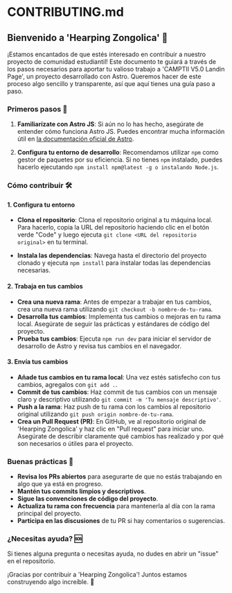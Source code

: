 # CONTRIBUTING.md

## Bienvenido a 'Hearping Zongolica' 🌌

¡Estamos encantados de que estés interesado en contribuir a nuestro proyecto de comunidad estudiantil! Este documento te guiará a través de los pasos necesarios para aportar tu valioso trabajo a 'CAMPTII V5.0 Landin Page', un proyecto desarrollado con Astro. Queremos hacer de este proceso algo sencillo y transparente, así que aquí tienes una guía paso a paso.

### Primeros pasos 🚀

1. **Familiarízate con Astro JS**: Si aún no lo has hecho, asegúrate de entender cómo funciona Astro JS. Puedes encontrar mucha información útil en [la documentación oficial de Astro](https://docs.astro.build).

2. **Configura tu entorno de desarrollo**: Recomendamos utilizar `npm` como gestor de paquetes por su eficiencia. Si no tienes `npm` instalado, puedes hacerlo ejecutando `npm install npm@latest -g o instalando Node.js`.

### Cómo contribuir 🛠

#### 1. Configura tu entorno

- **Clona el repositorio**: Clona el repositorio original a tu máquina local. Para hacerlo, copia la URL del repositorio haciendo clic en el botón verde "Code" y luego ejecuta `git clone <URL del repositorio original>` en tu terminal.

- **Instala las dependencias**: Navega hasta el directorio del proyecto clonado y ejecuta `npm install` para instalar todas las dependencias necesarias.

#### 2. Trabaja en tus cambios

- **Crea una nueva rama**: Antes de empezar a trabajar en tus cambios, crea una nueva rama utilizando `git checkout -b nombre-de-tu-rama`.
- **Desarrolla tus cambios**: Implementa tus cambios o mejoras en tu rama local. Asegúrate de seguir las prácticas y estándares de código del proyecto.
- **Prueba tus cambios**: Ejecuta `npm run dev` para iniciar el servidor de desarrollo de Astro y revisa tus cambios en el navegador.

#### 3. Envía tus cambios

- **Añade tus cambios en tu rama local**: Una vez estés satisfecho con tus cambios, agregalos con `git add .`.
- **Commit de tus cambios**: Haz commit de tus cambios con un mensaje claro y descriptivo utilizando `git commit -m 'Tu mensaje descriptivo'`.
- **Push a la rama**: Haz push de tu rama con los cambios al repositorio original utilizando `git push origin nombre-de-tu-rama`.
- **Crea un Pull Request (PR)**: En GitHub, ve al repositorio original de 'Hearping Zongolica' y haz clic en "Pull request" para iniciar uno. Asegúrate de describir claramente qué cambios has realizado y por qué son necesarios o útiles para el proyecto.

### Buenas prácticas 🌟

- **Revisa los PRs abiertos** para asegurarte de que no estás trabajando en algo que ya está en progreso.
- **Mantén tus commits limpios y descriptivos**.
- **Sigue las convenciones de código del proyecto**.
- **Actualiza tu rama con frecuencia** para mantenerla al día con la rama principal del proyecto.
- **Participa en las discusiones** de tu PR si hay comentarios o sugerencias.

### ¿Necesitas ayuda? 🆘

Si tienes alguna pregunta o necesitas ayuda, no dudes en abrir un "issue" en el repositorio.

¡Gracias por contribuir a 'Hearping Zongolica'! Juntos estamos construyendo algo increíble. 🚀
